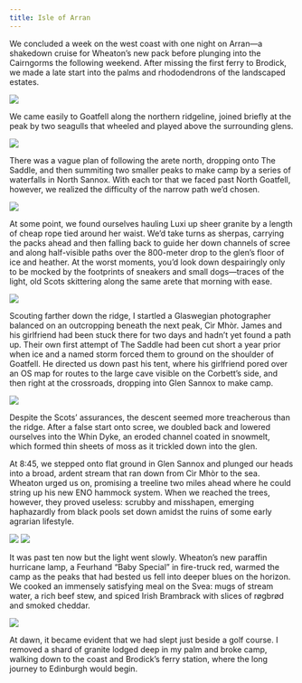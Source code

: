 ```yaml
---
title: Isle of Arran
---
```

We concluded a week on the west coast with one night on Arran—a shakedown cruise for Wheaton’s new pack before plunging into the Cairngorms the following weekend. After missing the first ferry to Brodick, we made a late start into the palms and rhododendrons of the landscaped estates.

![](/posts/2021-05-15/arran1.JPG)

We came easily to Goatfell along the northern ridgeline, joined briefly at the peak by two seagulls that wheeled and played above the surrounding glens.

![](/posts/2021-05-15/arran2.JPG)

There was a vague plan of following the arete north, dropping onto The Saddle, and then summiting two smaller peaks to make camp by a series of waterfalls in North Sannox. With each tor that we faced past North Goatfell, however, we realized the difficulty of the narrow path we’d chosen. 

![](/posts/2021-05-15/arran3.JPG)

At some point, we found ourselves hauling Luxi up sheer granite by a length of cheap rope tied around her waist. We’d take turns as sherpas, carrying the packs ahead and then falling back to guide her down channels of scree and along half-visible paths over the 800-meter drop to the glen’s floor of ice and heather. At the worst moments, you’d look down despairingly only to be mocked by the footprints of sneakers and small dogs—traces of the light, old Scots skittering along the same arete that morning with ease.

![](/posts/2021-05-15/arran4.JPG)

Scouting farther down the ridge, I startled a Glaswegian photographer balanced on an outcropping beneath the next peak, Cìr Mhòr. James and his girlfriend had been stuck there for two days and hadn’t yet found a path up. Their own first attempt of The Saddle had been cut short a year prior when ice and a named storm forced them to ground on the shoulder of Goatfell. He directed us down past his tent, where his girlfriend pored over an OS map for routes to the large cave visible on the Corbett’s side, and then right at the crossroads, dropping into Glen Sannox to make camp.

![](/posts/2021-05-15/arran5.JPG)

Despite the Scots’ assurances, the descent seemed more treacherous than the ridge. After a false start onto scree, we doubled back and lowered ourselves into the Whin Dyke, an eroded channel coated in snowmelt, which formed thin sheets of moss as it trickled down into the glen.

At 8:45, we stepped onto flat ground in Glen Sannox and plunged our heads into a broad, ardent stream that ran down from Cìr Mhòr to the sea. Wheaton urged us on, promising a treeline two miles ahead where he could string up his new ENO hammock system. When we reached the trees, however, they proved useless: scrubby and misshapen, emerging haphazardly from black pools set down amidst the ruins of some early agrarian lifestyle.

![](/posts/2021-05-15/arran6.JPG)
![](/posts/2021-05-15/arran7.JPG)

It was past ten now but the light went slowly. Wheaton’s new paraffin hurricane lamp, a Feurhand “Baby Special” in fire-truck red, warmed the camp as the peaks that had bested us fell into deeper blues on the horizon. We cooked an immensely satisfying meal on the Svea: mugs of stream water, a rich beef stew, and spiced Irish Brambrack with slices of røgbrød and smoked cheddar.

![](/posts/2021-05-15/arran8.JPG)

At dawn, it became evident that we had slept just beside a golf course. I removed a shard of granite lodged deep in my palm and broke camp, walking down to the coast and Brodick’s ferry station, where the long journey to Edinburgh would begin.
